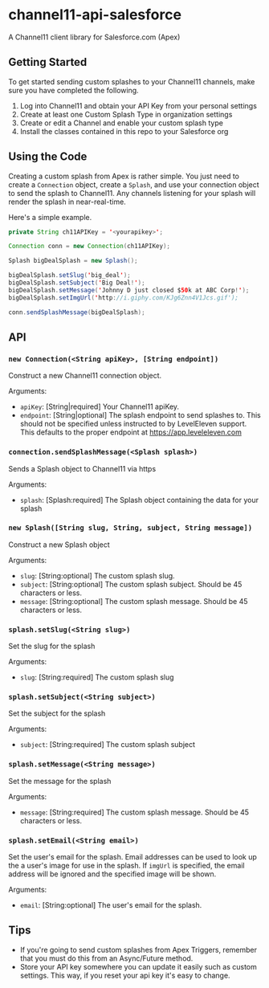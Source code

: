 # channel11-api-salesforce
A Channel11 client library for Salesforce.com (Apex)

## Getting Started

To get started sending custom splashes to your Channel11 channels,
make sure you have completed the following.

1. Log into Channel11 and obtain your API Key from your personal settings
2. Create at least one Custom Splash Type in organization settings
3. Create or edit a Channel and enable your custom splash type
4. Install the classes contained in this repo to your Salesforce org

## Using the Code

Creating a custom splash from Apex is rather simple. You just need to create a 
`Connection` object, create a `Splash`, and use your connection object
to send the splash to Channel11. Any channels listening for your splash
will render the splash in near-real-time.

Here's a simple example.

```java
private String ch11APIKey = '<yourapikey>';

Connection conn = new Connection(ch11APIKey);

Splash bigDealSplash = new Splash();

bigDealSplash.setSlug('big_deal');
bigDealSplash.setSubject('Big Deal!');
bigDealSplash.setMessage('Johnny D just closed $50k at ABC Corp!');
bigDealSplash.setImgUrl('http://i.giphy.com/KJg6Znn4V1Jcs.gif');

conn.sendSplashMessage(bigDealSplash);
```

## API

### `new Connection(<String apiKey>, [String endpoint])`

Construct a new Channel11 connection object.

Arguments:

* `apiKey`: [String|required] Your Channel11 apiKey.
* `endpoint`: [String|optional] The splash endpoint to send
splashes to. This should not be specified unless instructed to
by LevelEleven support. This defaults to the proper endpoint
at https://app.leveleleven.com


### `connection.sendSplashMessage(<Splash splash>)`

Sends a Splash object to Channel11 via https

Arguments:

* `splash`: [Splash:required] The Splash object containing the 
data for your splash

### `new Splash([String slug, String, subject, String message])`

Construct a new Splash object

Arguments:

* `slug`: [String:optional] The custom splash slug.
* `subject`: [String:optional] The custom splash subject. Should
be 45 characters or less.
* `message`: [String:optional] The custom splash message. Should
be 45 characters or less.

### `splash.setSlug(<String slug>)`

Set the slug for the splash

Arguments: 

* `slug`: [String:required] The custom splash slug

### `splash.setSubject(<String subject>)`

Set the subject for the splash

Arguments: 

* `subject`: [String:required] The custom splash subject

### `splash.setMessage(<String message>)`

Set the message for the splash

Arguments: 

* `message`: [String:required] The custom splash message. Should
be 45 characters or less.

### `splash.setEmail(<String email>)`

Set the user's email for the splash. Email addresses can be
used to look up the a user's image for use in the splash. If
`imgUrl` is specified, the email address will be ignored and
the specified image will be shown.

Arguments: 

* `email`: [String:optional] The user's email for the splash.

## Tips

* If you're going to send custom splashes from Apex Triggers, remember
that you must do this from an Async/Future method.
* Store your API key somewhere you can update it easily such as custom
settings. This way, if you reset your api key it's easy to change.
